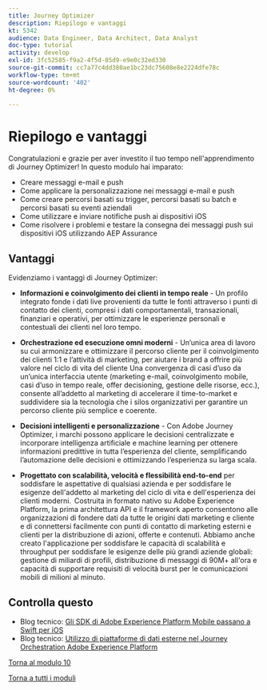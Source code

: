 ```yaml
---
title: Journey Optimizer
description: Riepilogo e vantaggi
kt: 5342
audience: Data Engineer, Data Architect, Data Analyst
doc-type: tutorial
activity: develop
exl-id: 3fc52585-f9a2-4f5d-85d9-e9e0c32ed330
source-git-commit: cc7a77c4dd380ae1bc23dc75608e8e2224dfe78c
workflow-type: tm+mt
source-wordcount: '402'
ht-degree: 0%

---
```


# Riepilogo e vantaggi

Congratulazioni e grazie per aver investito il tuo tempo nell&#39;apprendimento di Journey Optimizer!
In questo modulo hai imparato:

- Creare messaggi e-mail e push
- Come applicare la personalizzazione nei messaggi e-mail e push
- Come creare percorsi basati su trigger, percorsi basati su batch e percorsi basati su eventi aziendali
- Come utilizzare e inviare notifiche push ai dispositivi iOS
- Come risolvere i problemi e testare la consegna dei messaggi push sui dispositivi iOS utilizzando AEP Assurance

## Vantaggi

Evidenziamo i vantaggi di Journey Optimizer:

- **Informazioni e coinvolgimento dei clienti in tempo reale** - Un profilo integrato fonde i dati live provenienti da tutte le fonti attraverso i punti di contatto dei clienti, compresi i dati comportamentali, transazionali, finanziari e operativi, per ottimizzare le esperienze personali e contestuali dei clienti nel loro tempo.  

- **Orchestrazione ed esecuzione omni moderni** - Un’unica area di lavoro su cui armonizzare e ottimizzare il percorso cliente per il coinvolgimento dei clienti 1:1 e l’attività di marketing, per aiutare i brand a offrire più valore nel ciclo di vita del cliente &#x200B; Una convergenza di casi d’uso da un’unica interfaccia utente (marketing e-mail, coinvolgimento mobile, casi d’uso in tempo reale, offer decisioning, gestione delle risorse, ecc.), consente all’addetto al marketing di accelerare il time-to-market e suddividere sia la tecnologia che i silos organizzativi per garantire un percorso cliente più semplice e coerente.  

- **Decisioni intelligenti e personalizzazione** - Con Adobe Journey Optimizer, i marchi possono applicare le decisioni centralizzate e incorporare intelligenza artificiale e machine learning per ottenere informazioni predittive in tutta l’esperienza del cliente, semplificando l’automazione delle decisioni e ottimizzando l’esperienza su larga scala. 

- **Progettato con scalabilità, velocità e flessibilità end-to-end** per soddisfare le aspettative di qualsiasi azienda e per soddisfare le esigenze dell&#39;addetto al marketing del ciclo di vita e dell&#39;esperienza dei clienti moderni.  Costruita in formato nativo su Adobe Experience Platform, la prima architettura API e il framework aperto consentono alle organizzazioni di fondere dati da tutte le origini dati marketing e cliente e di connettersi facilmente con punti di contatto di marketing esterni e clienti per la distribuzione di azioni, offerte e contenuti. Abbiamo anche creato l&#39;applicazione per soddisfare le capacità di scalabilità e throughput per soddisfare le esigenze delle più grandi aziende globali: gestione di miliardi di profili, distribuzione di messaggi di 90M+ all&#39;ora e capacità di supportare requisiti di velocità burst per le comunicazioni mobili di milioni al minuto. 

## Controlla questo

- Blog tecnico: [Gli SDK di Adobe Experience Platform Mobile passano a Swift per iOS](https://medium.com/adobetech/adobe-experience-platform-mobile-sdks-move-to-swift-for-ios-6aa67b67b4d4)
- Blog tecnico: [Utilizzo di piattaforme di dati esterne nel Journey Orchestration Adobe Experience Platform](https://medium.com/adobetech/leveraging-external-data-platforms-in-adobe-experience-platform-journey-orchestration-54fc6134fe17)

[Torna al modulo 10](./journeyoptimizer.md)

[Torna a tutti i moduli](../../overview.md)

